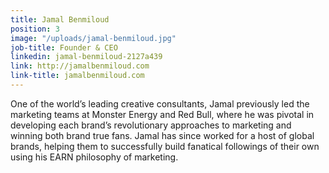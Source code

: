 ```yaml
---
title: Jamal Benmiloud
position: 3
image: "/uploads/jamal-benmiloud.jpg"
job-title: Founder & CEO
linkedin: jamal-benmiloud-2127a439
link: http://jamalbenmiloud.com
link-title: jamalbenmiloud.com
---
```


One of the world’s leading creative consultants, Jamal previously led the marketing teams at Monster Energy and Red Bull, where he was pivotal in developing each brand’s revolutionary approaches to marketing and winning both brand true fans. Jamal has since worked for a host of global brands, helping them to successfully build fanatical followings of their own using his EARN philosophy of marketing. 